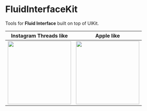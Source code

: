 # FluidInterfaceKit

Tools for **Fluid Interface** built on top of UIKit.

|Instagram Threads like | Apple like |
|---|---|
|<img width=200px src=https://user-images.githubusercontent.com/1888355/147848629-031e1c5c-0c52-4674-8d9a-dad034b6e87f.gif />| <img width=200px src=https://user-images.githubusercontent.com/1888355/147848669-75a6b88f-f2ae-46b9-8d1c-772f8c32612a.gif /> |
